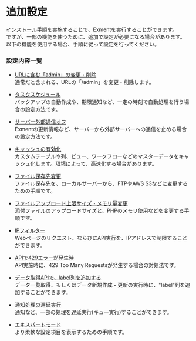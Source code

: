 # 追加設定
[インストール手順](/ja/quickstart.md)を実施することで、Exmentを実行することができます。  
ですが、一部の機能を使うために、追加で設定が必要になる場合があります。  
以下の機能を使用する場合、手順に従って設定を行ってください。  

### 設定内容一覧

- [URLに含む「admin」の変更・削除](/ja/additional_prefix)  
通常だと含まれる、URLの「/admin」を変更・削除します。

- [タスクスケジュール](/ja/additional_task_schedule)  
バックアップの自動作成や、期限通知など、一定の時刻で自動処理を行う場合の設定方法です。

- [サーバー外部通信オフ](/ja/additional_disable_outside_api)  
Exmentの更新情報など、サーバーから外部サーバーへの通信を止める場合の設定方法です。

- [キャッシュの有効化](/ja/additional_cache)  
カスタムテーブルや列、ビュー、ワークフローなどのマスターデータをキャッシュ化します。環境によって、高速化する場合があります。

- [ファイル保存先変更](/ja/additional_file_saveplace)  
ファイル保存先を、ローカルサーバーから、FTPやAWS S3などに変更するための手順です。

- [ファイルアップロード上限サイズ・メモリ量変更](/ja/additional_php_ini)  
添付ファイルのアップロードサイズと、PHPのメモリ使用などを変更する手順です。

- [IPフィルター](/ja/additional_ip_filter)  
Webページのリクエスト、ならびにAPI実行を、IPアドレスで制限することができます。

- [APIで429エラーが発生時](/ja/additional_429_too_many)  
API実施時に、429 Too Many Requestsが発生する場合の対処法です。

- [データ取得APIで、label列を追加する](/ja/additional_api_label)  
データ一覧取得、もしくはデータ新規作成・更新の実行時に、"label"列を追加することができます。

- [通知処理の遅延実行](/ja/additional_queue)  
通知など、一部の処理を遅延実行(キュー実行)することができます。

- [エキスパートモード](/ja/additional_expert)  
より柔軟な設定項目を表示するための手順です。
